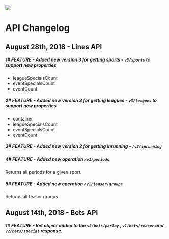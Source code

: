  [<img _ngcontent-c2="" src="https://avatars1.githubusercontent.com/u/28770833?s=88&v=4" style="background-color: transparent;">](https://ps3838api.github.io)

 
 #  **API Changelog**

## August 28th, 2018 - Lines API

##### 1# <span>FEATURE</span>  - Added new version 3 for getting sports - `v3/sports` to support new properties
  + leagueSpecialsCount
  + eventSpecialsCount
  + eventCount

##### 2# <span>FEATURE</span>  - Added new version 3 for getting leagues - `v3/leagues` to support new properties
  + container
  + leagueSpecialsCount
  + eventSpecialsCount
  + eventCount
  
##### 3# <span>FEATURE</span>  - Added new version 2 for getting inrunning - `/v2/inrunning`
  
##### 4# <span>FEATURE</span>  - Added new operation `/v1/periods`
  Returns all periods for a given sport.
  
##### 5# <span>FEATURE</span>  - Added new operation `/v1/teaser/groups`
  Returns all teaser groups
  
  
  

## August 14th, 2018 - Bets API 

##### 1# <span>FEATURE</span>  - Bet object added to the `v2/bets/parlay` , `v1/bets/teaser`  and `v2/bets/special`  response.  
